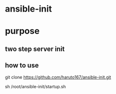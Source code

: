# ansible-init

# purpose

## two step server init

## how to use

git clone https://github.com/haruto167/ansible-init.git

sh /root/ansible-init/startup.sh 
